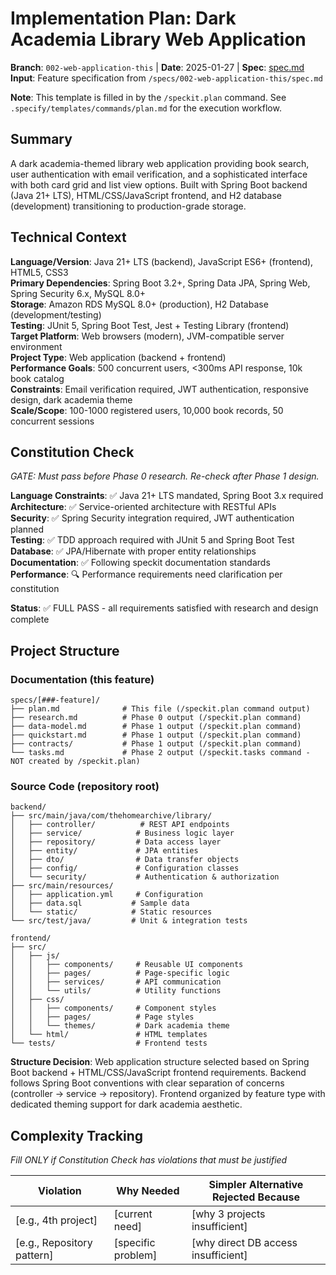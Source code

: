 # Implementation Plan: Dark Academia Library Web Application

**Branch**: `002-web-application-this` | **Date**: 2025-01-27 | **Spec**: [spec.md](./spec.md)
**Input**: Feature specification from `/specs/002-web-application-this/spec.md`

**Note**: This template is filled in by the `/speckit.plan` command. See `.specify/templates/commands/plan.md` for the execution workflow.

## Summary

A dark academia-themed library web application providing book search, user authentication with email verification, and a sophisticated interface with both card grid and list view options. Built with Spring Boot backend (Java 21+ LTS), HTML/CSS/JavaScript frontend, and H2 database (development) transitioning to production-grade storage.

## Technical Context

<!--
  ACTION REQUIRED: Replace the content in this section with the technical details
  for the project. The structure here is presented in advisory capacity to guide
  the iteration process.
-->

**Language/Version**: Java 21+ LTS (backend), JavaScript ES6+ (frontend), HTML5, CSS3  
**Primary Dependencies**: Spring Boot 3.2+, Spring Data JPA, Spring Web, Spring Security 6.x, MySQL 8.0+  
**Storage**: Amazon RDS MySQL 8.0+ (production), H2 Database (development/testing)  
**Testing**: JUnit 5, Spring Boot Test, Jest + Testing Library (frontend)  
**Target Platform**: Web browsers (modern), JVM-compatible server environment  
**Project Type**: Web application (backend + frontend)  
**Performance Goals**: 500 concurrent users, <300ms API response, 10k book catalog  
**Constraints**: Email verification required, JWT authentication, responsive design, dark academia theme  
**Scale/Scope**: 100-1000 registered users, 10,000 book records, 50 concurrent sessions

## Constitution Check

*GATE: Must pass before Phase 0 research. Re-check after Phase 1 design.*

**Language Constraints**: ✅ Java 21+ LTS mandated, Spring Boot 3.x required  
**Architecture**: ✅ Service-oriented architecture with RESTful APIs  
**Security**: ✅ Spring Security integration required, JWT authentication planned  
**Testing**: ✅ TDD approach required with JUnit 5 and Spring Boot Test  
**Database**: ✅ JPA/Hibernate with proper entity relationships  
**Documentation**: ✅ Following speckit documentation standards  
**Performance**: 🔍 Performance requirements need clarification per constitution  

**Status**: ✅ FULL PASS - all requirements satisfied with research and design complete

## Project Structure

### Documentation (this feature)

```
specs/[###-feature]/
├── plan.md              # This file (/speckit.plan command output)
├── research.md          # Phase 0 output (/speckit.plan command)
├── data-model.md        # Phase 1 output (/speckit.plan command)
├── quickstart.md        # Phase 1 output (/speckit.plan command)
├── contracts/           # Phase 1 output (/speckit.plan command)
└── tasks.md             # Phase 2 output (/speckit.tasks command - NOT created by /speckit.plan)
```

### Source Code (repository root)

```
backend/
├── src/main/java/com/thehomearchive/library/
│   ├── controller/          # REST API endpoints
│   ├── service/            # Business logic layer
│   ├── repository/         # Data access layer
│   ├── entity/             # JPA entities
│   ├── dto/                # Data transfer objects
│   ├── config/             # Configuration classes
│   └── security/           # Authentication & authorization
├── src/main/resources/
│   ├── application.yml     # Configuration
│   ├── data.sql           # Sample data
│   └── static/            # Static resources
└── src/test/java/         # Unit & integration tests

frontend/
├── src/
│   ├── js/
│   │   ├── components/     # Reusable UI components
│   │   ├── pages/          # Page-specific logic
│   │   ├── services/       # API communication
│   │   └── utils/          # Utility functions
│   ├── css/
│   │   ├── components/     # Component styles
│   │   ├── pages/          # Page styles
│   │   └── themes/         # Dark academia theme
│   └── html/               # HTML templates
└── tests/                  # Frontend tests
```

**Structure Decision**: Web application structure selected based on Spring Boot backend + HTML/CSS/JavaScript frontend requirements. Backend follows Spring Boot conventions with clear separation of concerns (controller → service → repository). Frontend organized by feature type with dedicated theming support for dark academia aesthetic.

## Complexity Tracking

*Fill ONLY if Constitution Check has violations that must be justified*

| Violation | Why Needed | Simpler Alternative Rejected Because |
|-----------|------------|-------------------------------------|
| [e.g., 4th project] | [current need] | [why 3 projects insufficient] |
| [e.g., Repository pattern] | [specific problem] | [why direct DB access insufficient] |
